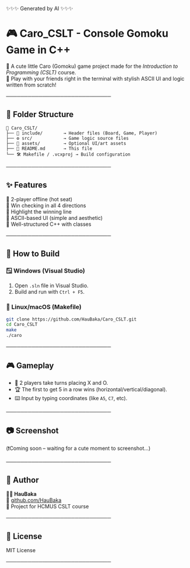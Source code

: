 ✨✨✨ Generated by AI ✨✨✨

# 🎮 Caro_CSLT - Console Gomoku Game in C++

🧩 A cute little Caro (Gomoku) game project made for the *Introduction to Programming (CSLT)* course.  
🎲 Play with your friends right in the terminal with stylish ASCII UI and logic written from scratch!

─────────────────────────────

## 📂 Folder Structure

```
📁 Caro_CSLT/
├── 🧠 include/        → Header files (Board, Game, Player)
├── ⚙️ src/            → Game logic source files
├── 🎨 assets/         → Optional UI/art assets
├── 📝 README.md       → This file
└── 🛠️ Makefile / .vcxproj → Build configuration
```

─────────────────────────────

## ✨ Features

🌟 2-player offline (hot seat)  
🌟 Win checking in all 4 directions  
🌟 Highlight the winning line  
🌟 ASCII-based UI (simple and aesthetic)  
🌟 Well-structured C++ with classes

─────────────────────────────

## 🔧 How to Build

### 🪟 Windows (Visual Studio)
1. Open `.sln` file in Visual Studio.
2. Build and run with `Ctrl + F5`.

### 🐧 Linux/macOS (Makefile)
```bash
git clone https://github.com/HauBaka/Caro_CSLT.git
cd Caro_CSLT
make
./caro
```

─────────────────────────────

## 🎮 Gameplay

- 👯 2 players take turns placing X and O.
- 🏆 The first to get 5 in a row wins (horizontal/vertical/diagonal).
- ⌨️ Input by typing coordinates (like `A5`, `C7`, etc).

─────────────────────────────

## 📷 Screenshot

(❗Coming soon – waiting for a cute moment to screenshot...)

─────────────────────────────

## 🧊 Author

👨‍💻 **HauBaka**  
🔗 [github.com/HauBaka](https://github.com/HauBaka)  
🏫 Project for HCMUS CSLT course

─────────────────────────────

## 📜 License

MIT License

─────────────────────────────
